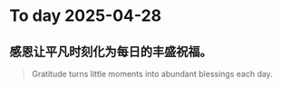 
# To day 2025-04-28


## 感恩让平凡时刻化为每日的丰盛祝福。
> Gratitude turns little moments into abundant blessings each day.

    